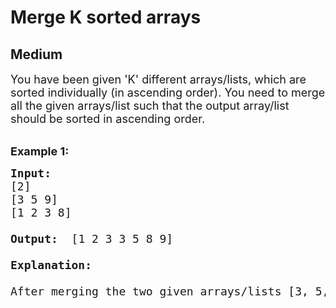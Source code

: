 # Merge K sorted arrays
## Medium
<div class="problems_problem_content__Xm_eO"><p><span style="font-size:18px">
 You have been given 'K' different arrays/lists, which are sorted individually (in ascending order). You need to merge all the given arrays/list such that the output array/list should be sorted in ascending order.
</span><br>
&nbsp;</p>

<p><span style="font-size:18px"><strong>Example 1:</strong></span></p>

<pre><span style="font-size:18px"><strong>Input: </strong>
[2]
[3 5 9] 
[1 2 3 8] 

<strong>Output: </strong> [1 2 3 3 5 8 9]
  
<strong>Explanation: </strong>

After merging the two given arrays/lists [3, 5, 9] and [ 1, 2, 3, 8], the output sorted array will be [1, 2, 3, 3, 5, 8, 9].
  
</pre>

</div>
